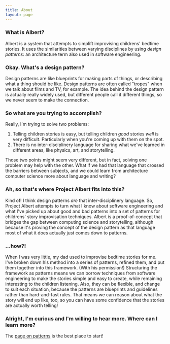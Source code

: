 ```yaml
---
title: About
layout: page
---
```


### What is Albert?
Albert is a system that attempts to simplift improvising childrens' bedtime stories. It uses the similarities between varying disciplines by using *design patterns*: an architecture term also used in software engineering. 

### Okay. What's a design pattern?
Design patterns are like blueprints for making parts of things, or describing what a thing should be like. Design patterns are often called "tropes" when we talk about films and TV, for example. The idea behind the design pattern is actually really widely used, but different people call it different things, so we never seem to make the connection.

### So what are you trying to accomplish?
Really, I'm trying to solve two problems: 

1. Telling children stories is easy, but telling children *good* stories *well* is very difficult. Particularly when you're coming up with them on the spot. 
2. There is no inter-disciplinery language for sharing what we've learned in different areas, like physics, art, and storytelling. 

Those two points might seem very different, but in fact, solving one problem may help with the other. What if we had that language that crossed the barriers between subjects, and we could learn from architecture computer science more about language and writing?

### Ah, so that's where Project Albert fits into this?

Kind of! I think design patterns *are* that inter-disciplinery language. So, Project Albert attempts to turn what I know about software engineering and what I've picked up about good and bad patterns into a set of patterns for childrens' story improvisation techniques. Albert is a proof-of-concept that bridges the gap between computing science and storytelling, although because it's proving the concept of the design pattern as that language most of what it does actually just comes down to patterns. 

### ...how?!
When I was very little, my dad used to improvise bedtime stories for me. I've broken down his method into a series of patterns, refined them, and put them together into this framework. (With his permission!) Structuring the framework as patterns means we can borrow techniques from software engineering to make the stories simple and easy to create, while remaining interesting to the children listening. Also, they can be flexible, and change to suit each situation, because the patterns are blueprints and guidelines rather than hard-and-fast rules. That means we can reason about what the story will end up like, too, so you can have some confidence that the stories are actually worth telling!

### Alright, I'm curious and I'm willing to hear more. Where can I learn more?
The [page on patterns](http://projectalbert.net/patterns) is the best place to start!
